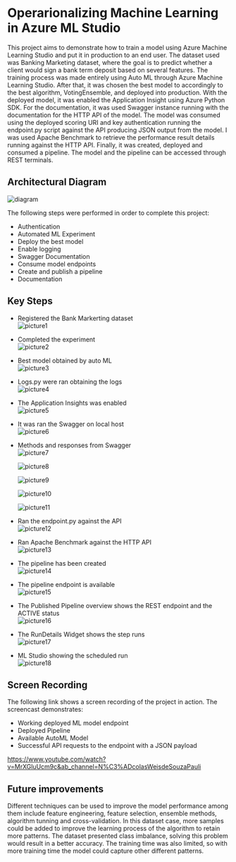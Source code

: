 # Operarionalizing Machine Learning in Azure ML Studio

This project aims to demonstrate how to train a model using Azure Machine Learning Studio and put it in production to an end user. The dataset used was Banking Marketing dataset, where the goal is to predict whether a client would sign a bank term deposit based on several features. The training process was made entirely using Auto ML through Azure Machine Learning Studio. After that, it was chosen the best model to accordingly to the best algorithm, VotingEnsemble, and deployed into production. With the deployed model, it was enabled the Application Insight using Azure Python SDK. For the documentation, it was used Swagger instance running with the documentation for the HTTP API of the model. The model was consumed using the deployed scoring URI and key authentication running the endpoint.py script against the API producing JSON output from the model. I was used Apache Benchmark to retrieve the performance result details running against the HTTP API. Finally, it was created, deployed and consumed a pipeline. The model and the pipeline can be accessed through REST terminals.

## Architectural Diagram
![diagram](https://github.com/nicolaswsp/Operationalizing-Machine-Learning/blob/main/Images/Architectural%20Diagram.png)

The following steps were performed in order to complete this project:

* Authentication
* Automated ML Experiment
* Deploy the best model
* Enable logging
* Swagger Documentation
* Consume model endpoints
* Create and publish a pipeline
* Documentation

## Key Steps
* Registered the Bank Markerting dataset  
![picture1](https://github.com/nicolaswsp/Operationalizing-Machine-Learning/blob/main/Images/Picture1.png)

* Completed the experiment  
![picture2](https://github.com/nicolaswsp/Operationalizing-Machine-Learning/blob/main/Images/Picture2.png)

* Best model obtained by auto ML   
![picture3](https://github.com/nicolaswsp/Operationalizing-Machine-Learning/blob/main/Images/Picture3.png)

* Logs.py were ran obtaining the logs  
![picture4](https://github.com/nicolaswsp/Operationalizing-Machine-Learning/blob/main/Images/Picture4.png)

* The Application Insights was enabled   
![picture5](https://github.com/nicolaswsp/Operationalizing-Machine-Learning/blob/main/Images/Picture5.png)

* It was ran the Swagger on local host  
![picture6](https://github.com/nicolaswsp/Operationalizing-Machine-Learning/blob/main/Images/Picture6.png)

* Methods and responses from Swagger  
![picture7](https://github.com/nicolaswsp/Operationalizing-Machine-Learning/blob/main/Images/Picture7.png)

  ![picture8](https://github.com/nicolaswsp/Operationalizing-Machine-Learning/blob/main/Images/Picture8.png)

  ![picture9](https://github.com/nicolaswsp/Operationalizing-Machine-Learning/blob/main/Images/Picture9.png)

  ![picture10](https://github.com/nicolaswsp/Operationalizing-Machine-Learning/blob/main/Images/Picture10.png)

  ![picture11](https://github.com/nicolaswsp/Operationalizing-Machine-Learning/blob/main/Images/Picture11.png)

* Ran the endpoint.py against the API  
![picture12](https://github.com/nicolaswsp/Operationalizing-Machine-Learning/blob/main/Images/Picture12.png)

* Ran Apache Benchmark against the HTTP API  
![picture13](https://github.com/nicolaswsp/Operationalizing-Machine-Learning/blob/main/Images/Picture13.png)

* The pipeline has been created  
![picture14](https://github.com/nicolaswsp/Operationalizing-Machine-Learning/blob/main/Images/Picture14.png)

* The pipeline endpoint is available  
![picture15](https://github.com/nicolaswsp/Operationalizing-Machine-Learning/blob/main/Images/Picture15.png)

* The Published Pipeline overview shows the REST endpoint and the ACTIVE status  
![picture16](https://github.com/nicolaswsp/Operationalizing-Machine-Learning/blob/main/Images/Picture16.png)

* The RunDetails Widget shows the step runs  
![picture17](https://github.com/nicolaswsp/Operationalizing-Machine-Learning/blob/main/Images/Picture17.png)

* ML Studio showing the scheduled run  
![picture18](https://github.com/nicolaswsp/Operationalizing-Machine-Learning/blob/main/Images/Picture18.png)

## Screen Recording
The following link shows a screen recording of the project in action. The screencast demonstrates:
* Working deployed ML model endpoint
* Deployed Pipeline
* Available AutoML Model
* Successful API requests to the endpoint with a JSON payload

https://www.youtube.com/watch?v=MrXGluUcm9c&ab_channel=N%C3%ADcolasWeisdeSouzaPauli

## Future improvements
Different techniques can be used to improve the model performance among them include feature engineering, feature selection, ensemble methods, algorithm tunning and cross-validation. In this dataset case, more samples could be added to improve the learning process of the algorithm to retain more patterns. The dataset presented class imbalance, solving this problem would result in a better accuracy. The training time was also limited, so with more training time the model could capture other different patterns. 
